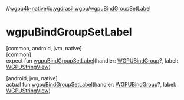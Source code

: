 //[wgpu4k-native](../../index.md)/[io.ygdrasil.wgpu](index.md)/[wgpuBindGroupSetLabel](wgpu-bind-group-set-label.md)

# wgpuBindGroupSetLabel

[common, android, jvm, native]\
[common]\
expect fun [wgpuBindGroupSetLabel](wgpu-bind-group-set-label.md)(handler: [WGPUBindGroup](-w-g-p-u-bind-group/index.md)?, label: [WGPUStringView](-w-g-p-u-string-view/index.md))

[android, jvm, native]\
actual fun [wgpuBindGroupSetLabel](wgpu-bind-group-set-label.md)(handler: [WGPUBindGroup](-w-g-p-u-bind-group/index.md)?, label: [WGPUStringView](-w-g-p-u-string-view/index.md))
